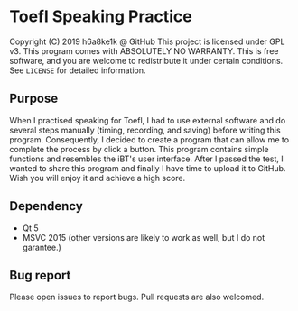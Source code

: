 # Toefl Speaking Practice

Copyright (C) 2019  h6a8ke1k @ GitHub
This project is licensed under GPL v3.
This program comes with ABSOLUTELY NO WARRANTY.
This is free software, and you are welcome to redistribute it under certain conditions.
See `LICENSE` for detailed information.

## Purpose
When I practised speaking for Toefl, I had to use external software and do several steps manually (timing, recording, and saving) before writing this program.
Consequently, I decided to create a program that can allow me to complete the process by click a button.
This program contains simple functions and resembles the iBT's user interface.
After I passed the test, I wanted to share this program and finally I have time to upload it to GitHub.
Wish you will enjoy it and achieve a high score.

## Dependency
- Qt 5
- MSVC 2015 (other versions are likely to work as well, but I do not garantee.)

## Bug report
Please open issues to report bugs.
Pull requests are also welcomed.

